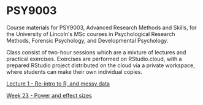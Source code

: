 # PSY9003
Course materials for PSY9003, Advanced Research Methods and Skills, for the University of Lincoln's MSc courses in Psychological Research Methods, Forensic Psychology, and Developmental Psychology.

Class consist of two-hour sessions which are a mixture of lectures and practical exercises. Exercises are performed on RStudio.cloud, with a prepared RStudio project distributed on the cloud via a private workspace, where students can make their own individual copies.


[Lecture 1 - Re-intro to R, and messy data](Lecture-01-messy-data.html)

[Week 23 - Power and effect sizes](Week-23---Power-and-Effect-Size.html)

